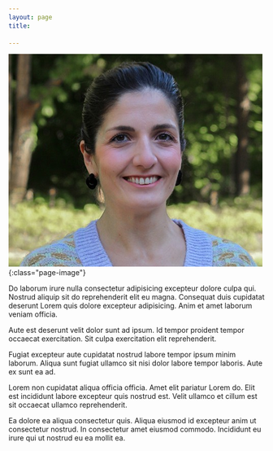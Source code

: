 ```yaml
---
layout: page
title: 

---
```


![hello](/assets/img/profile.jpg){:class="page-image"}


Do laborum irure nulla consectetur adipisicing excepteur dolore culpa qui. Nostrud aliquip sit do reprehenderit elit eu magna. Consequat duis cupidatat deserunt Lorem quis dolore excepteur adipisicing. Anim et amet laborum veniam officia.

Aute est deserunt velit dolor sunt ad ipsum. Id tempor proident tempor occaecat exercitation. Sit culpa exercitation elit reprehenderit.

Fugiat excepteur aute cupidatat nostrud labore tempor ipsum minim laborum. Aliqua sunt fugiat ullamco sit nisi dolor labore tempor laboris. Aute ex sunt ea ad.

Lorem non cupidatat aliqua officia officia. Amet elit pariatur Lorem do. Elit est incididunt labore excepteur quis nostrud est. Velit ullamco et cillum est sit occaecat ullamco reprehenderit.

Ea dolore ea aliqua consectetur quis. Aliqua eiusmod id excepteur anim ut consectetur nostrud. In consectetur amet eiusmod commodo. Incididunt eu irure qui ut nostrud eu ea mollit ea.